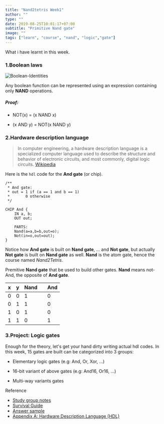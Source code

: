 ```yaml
---
title: "Nand2tetris Week1"
author: ""
type: ""
date: 2019-08-25T10:01:17+07:00
subtitle: "Primitive Nand gate"
image: ""
tags: ["learn", "course", "nand", "logic","gate"]
---
```


What i have learnt in this week.

### 1.Boolean laws

![Boolean-Identities](https://user-images.githubusercontent.com/30904297/63658581-deb6e380-c7d5-11e9-9141-a1b093c92b09.png)

Any boolean function can be represented using an expression containing only **NAND** operations.

##### Proof:

- NOT(x) = (x NAND x)

- (x AND y) = NOT(x NAND y)

### 2.Hardware description language

> In computer engineering, a hardware description language is a specialized computer language used to describe the structure and behavior of electronic circuits, and most commonly, digital logic circuits.
> [Wikipedia][2]

Here is the `hdl` code for the **And gate** (or chip).

```shell
/**
 * And gate: 
 * out = 1 if (a == 1 and b == 1)
 *       0 otherwise
 */

CHIP And {
    IN a, b;
    OUT out;

    PARTS:
    Nand(a=a,b=b,out=o);
    Not(in=o,out=out);
}
```

Notice how **And gate** is built on **Nand gate**, ... and **Not gate**, but actually **Not gate** is built on **Nand gate** as well. **Nand** is the atom gate, hence the course named *Nand2Tetris*.

Premitive **Nand gate** that be used to build other gates. **Nand** means not-And, the opposite of **And gate**.

x  | y |Nand|   |And
---|---|--- |---|---
0  | 0 | 1  |   |0
0  | 1 | 1  |   |0
1  | 0 | 1  |   |0
1  | 1 | 0  |   |1

### 3.Project: Logic gates

Enough for the theory, let's get your hand dirty writing actual hdl codes. In this week, 15 gates are built can be categorized into 3 groups:

- Elementary logic gates (e.g: And, Or, Xor, ...)

- 16-bit variant of above gates (e.g: And16, Or16, ...)

- Multi-way variants gates






Reference

* [Study group notes][1]
* [Survival Guide][3]
* [Answer sample][4]
* [Appendix A:  Hardware Description Language (HDL)][5]


[1]: https://github.com/LearnTeachCode/nand2tetris
[2]: https://en.wikipedia.org/wiki/Hardware_description_language
[3]: https://www.nand2tetris.org/software/HDL-Survival-Guide.htm
[4]: https://github.com/jcoglan/nand2tetris/tree/master/projects/01
[5]: https://docs.wixstatic.com/ugd/44046b_2cc5aac034ae49f4bf1650a3d31df32c.pdf